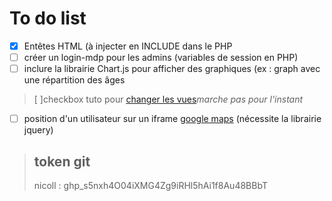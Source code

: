 # To do list


- [x] Entêtes HTML (à injecter en INCLUDE dans le PHP
- [ ] créer un login-mdp pour les admins (variables de session en PHP)
- [ ] inclure la librairie Chart.js pour afficher des graphiques (ex : graph avec une répartition des âges
>   [ ]checkbox tuto pour [changer les vues](https://www.youtube.com/watch?v=ssesNFcv8lk)*marche pas pour l'instant*
- [ ] position d'un utilisateur sur un iframe [google maps](https://developers.google.com/maps/documentation/geocoding/overview?hl=en#json) (nécessite la librairie jquery)
    
>    ## token git
>   nicoll : 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
